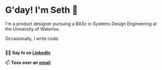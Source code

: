 # G'day! I'm Seth :rocket:

I'm a product designer pursuing a BASc in Systems Design Engineering at the University of Waterloo.

Occasionally, I write code.
##
👋🏽 **Say hi on [LinkedIn](https://www.linkedin.com/in/sethvm)**

📫 **Toss over an [email](mailto:sethvm64@gmail.com?cc=svmoreno@uwaterloo.ca)**

<!--
**sethvm/sethvm** is a ✨ _special_ ✨ repository because its `README.md` (this file) appears on your GitHub profile.

Here are some ideas to get you started:

- 🔭 I’m currently working on ...
- 🌱 I’m currently learning ...
- 👯 I’m looking to collaborate on ...
- 🤔 I’m looking for help with ...
- 💬 Ask me about ...
- 📫 How to reach me: ...
- 😄 Pronouns: ...
- ⚡ Fun fact: ...
-->

